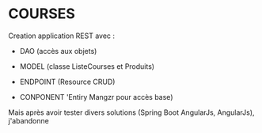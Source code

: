 # COURSES
Creation application REST avec :

 - DAO (accès aux objets)
 
 - MODEL (classe ListeCourses et Produits)
    
 - ENDPOINT (Resource CRUD)
 
 - CONPONENT 'Entiry Mangzr pour accès base)
    
 Mais après avoir tester divers solutions (Spring Boot AngularJs, AngularJs), j'abandonne
